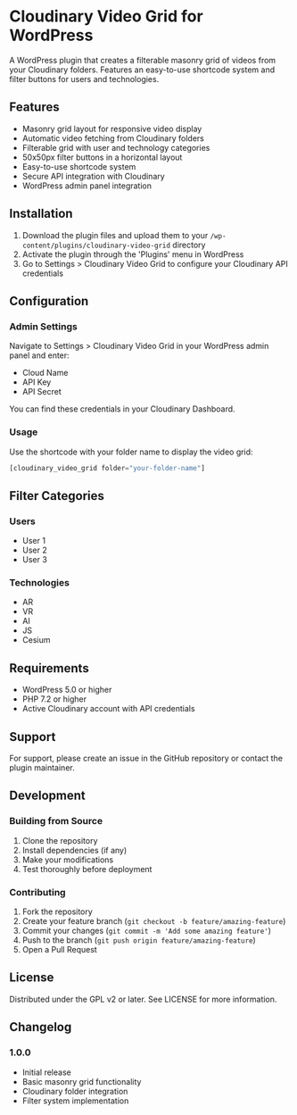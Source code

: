 # Cloudinary Video Grid for WordPress

A WordPress plugin that creates a filterable masonry grid of videos from your Cloudinary folders. Features an easy-to-use shortcode system and filter buttons for users and technologies.

## Features

- Masonry grid layout for responsive video display
- Automatic video fetching from Cloudinary folders
- Filterable grid with user and technology categories
- 50x50px filter buttons in a horizontal layout
- Easy-to-use shortcode system
- Secure API integration with Cloudinary
- WordPress admin panel integration

## Installation

1. Download the plugin files and upload them to your `/wp-content/plugins/cloudinary-video-grid` directory
2. Activate the plugin through the 'Plugins' menu in WordPress
3. Go to Settings > Cloudinary Video Grid to configure your Cloudinary API credentials

## Configuration

### Admin Settings
Navigate to Settings > Cloudinary Video Grid in your WordPress admin panel and enter:
- Cloud Name
- API Key
- API Secret

You can find these credentials in your Cloudinary Dashboard.

### Usage

Use the shortcode with your folder name to display the video grid:

```php
[cloudinary_video_grid folder="your-folder-name"]
```

## Filter Categories

### Users
- User 1
- User 2
- User 3

### Technologies
- AR
- VR
- AI
- JS
- Cesium

## Requirements

- WordPress 5.0 or higher
- PHP 7.2 or higher
- Active Cloudinary account with API credentials

## Support

For support, please create an issue in the GitHub repository or contact the plugin maintainer.

## Development

### Building from Source

1. Clone the repository
2. Install dependencies (if any)
3. Make your modifications
4. Test thoroughly before deployment

### Contributing

1. Fork the repository
2. Create your feature branch (`git checkout -b feature/amazing-feature`)
3. Commit your changes (`git commit -m 'Add some amazing feature'`)
4. Push to the branch (`git push origin feature/amazing-feature`)
5. Open a Pull Request

## License

Distributed under the GPL v2 or later. See LICENSE for more information.

## Changelog

### 1.0.0
- Initial release
- Basic masonry grid functionality
- Cloudinary folder integration
- Filter system implementation